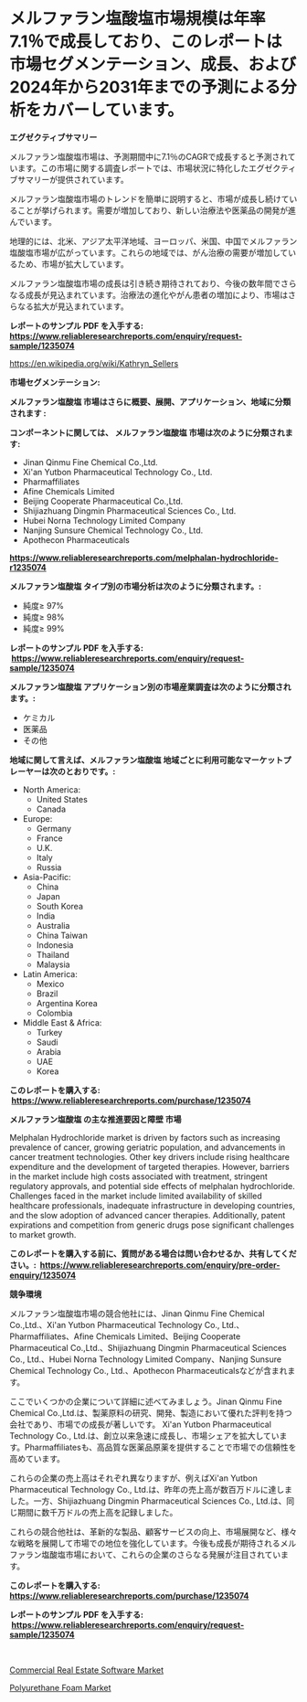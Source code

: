 <p><h1>メルファラン塩酸塩市場規模は年率7.1％で成長しており、このレポートは市場セグメンテーション、成長、および2024年から2031年までの予測による分析をカバーしています。</h1></p><p><strong>エグゼクティブサマリー</strong></p>
<p><p>メルファラン塩酸塩市場は、予測期間中に7.1％のCAGRで成長すると予測されています。この市場に関する調査レポートでは、市場状況に特化したエグゼクティブサマリーが提供されています。</p><p>メルファラン塩酸塩市場のトレンドを簡単に説明すると、市場が成長し続けていることが挙げられます。需要が増加しており、新しい治療法や医薬品の開発が進んでいます。</p><p>地理的には、北米、アジア太平洋地域、ヨーロッパ、米国、中国でメルファラン塩酸塩市場が広がっています。これらの地域では、がん治療の需要が増加しているため、市場が拡大しています。</p><p>メルファラン塩酸塩市場の成長は引き続き期待されており、今後の数年間でさらなる成長が見込まれています。治療法の進化やがん患者の増加により、市場はさらなる拡大が見込まれています。</p></p>
<p><strong>レポートのサンプル PDF を入手する: <a href="https://www.reliableresearchreports.com/enquiry/request-sample/1235074">https://www.reliableresearchreports.com/enquiry/request-sample/1235074</a></strong></p>
<p><a href="https://en.wikipedia.org/wiki/Kathryn_Sellers">https://en.wikipedia.org/wiki/Kathryn_Sellers</a></p>
<p><strong>市場セグメンテーション:</strong></p>
<p><strong> メルファラン塩酸塩 市場はさらに概要、展開、アプリケーション、地域に分類されます :</strong></p>
<p><strong>コンポーネントに関しては、 メルファラン塩酸塩 市場は次のように分類されます: &nbsp;</strong></p>
<p><ul><li>Jinan Qinmu Fine Chemical Co.,Ltd.</li><li>Xi'an Yutbon Pharmaceutical Technology Co., Ltd.</li><li>Pharmaffiliates</li><li>Afine Chemicals Limited</li><li>Beijing Cooperate Pharmaceutical Co.,Ltd.</li><li>Shijiazhuang Dingmin Pharmaceutical Sciences Co., Ltd.</li><li>Hubei Norna Technology Limited Company</li><li>Nanjing Sunsure Chemical Technology Co., Ltd.</li><li>Apothecon Pharmaceuticals</li></ul></p>
<p><strong><a href="https://www.reliableresearchreports.com/melphalan-hydrochloride-r1235074">https://www.reliableresearchreports.com/melphalan-hydrochloride-r1235074</a></strong></p>
<p><strong> メルファラン塩酸塩 タイプ別の市場分析は次のように分類されます。:</strong></p>
<p><ul><li>純度≥ 97%</li><li>純度≥ 98%</li><li>純度≥ 99%</li></ul></p>
<p><strong>レポートのサンプル PDF を入手する: &nbsp;<a href="https://www.reliableresearchreports.com/enquiry/request-sample/1235074">https://www.reliableresearchreports.com/enquiry/request-sample/1235074</a></strong></p>
<p><strong> メルファラン塩酸塩 アプリケーション別の市場産業調査は次のように分類されます。:</strong></p>
<p><ul><li>ケミカル</li><li>医薬品</li><li>その他</li></ul></p>
<p><strong>地域に関して言えば、メルファラン塩酸塩 地域ごとに利用可能なマーケットプレーヤーは次のとおりです。:</strong></p>
<p><ul>
    <li>
        North America:
        <ul>
            <li>United States</li>
            <li>Canada</li>
        </ul>
    </li>
    <li>
        Europe:
        <ul>
            <li>Germany</li>
            <li>France</li>
            <li>U.K.</li>
            <li>Italy</li>
            <li>Russia</li>
        </ul>
    </li>
    <li>
        Asia-Pacific:
        <ul>
            <li>China</li>
            <li>Japan</li>
            <li>South Korea</li>
            <li>India</li>
            <li>Australia</li>
            <li>China Taiwan</li>
            <li>Indonesia</li>
            <li>Thailand</li>
            <li>Malaysia</li>
        </ul>
    </li>
    <li>
        Latin America:
        <ul>
            <li>Mexico</li>
            <li>Brazil</li>
            <li>Argentina Korea</li>
            <li>Colombia</li>
        </ul>
    </li>
    <li>
        Middle East & Africa:
        <ul>
            <li>Turkey</li>
            <li>Saudi</li>
            <li>Arabia</li>
            <li>UAE</li>
            <li>Korea</li>
        </ul>
    </li>
    </ul></p>
<p><strong>このレポートを購入する: &nbsp;<a href="https://www.reliableresearchreports.com/purchase/1235074">https://www.reliableresearchreports.com/purchase/1235074</a></strong></p>
<p><strong>メルファラン塩酸塩 の主な推進要因と障壁 市場</strong></p>
<p><p>Melphalan Hydrochloride market is driven by factors such as increasing prevalence of cancer, growing geriatric population, and advancements in cancer treatment technologies. Other key drivers include rising healthcare expenditure and the development of targeted therapies. However, barriers in the market include high costs associated with treatment, stringent regulatory approvals, and potential side effects of melphalan hydrochloride. Challenges faced in the market include limited availability of skilled healthcare professionals, inadequate infrastructure in developing countries, and the slow adoption of advanced cancer therapies. Additionally, patent expirations and competition from generic drugs pose significant challenges to market growth.</p></p>
<p><strong>このレポートを購入する前に、質問がある場合は問い合わせるか、共有してください。:&nbsp; <a href="https://www.reliableresearchreports.com/enquiry/pre-order-enquiry/1235074">https://www.reliableresearchreports.com/enquiry/pre-order-enquiry/1235074</a></strong></p>
<p><strong>競争環境</strong></p>
<p><p>メルファラン塩酸塩市場の競合他社には、Jinan Qinmu Fine Chemical Co.,Ltd.、Xi'an Yutbon Pharmaceutical Technology Co., Ltd.、Pharmaffiliates、Afine Chemicals Limited、Beijing Cooperate Pharmaceutical Co.,Ltd.、Shijiazhuang Dingmin Pharmaceutical Sciences Co., Ltd.、Hubei Norna Technology Limited Company、Nanjing Sunsure Chemical Technology Co., Ltd.、Apothecon Pharmaceuticalsなどが含まれます。</p><p>ここでいくつかの企業について詳細に述べてみましょう。Jinan Qinmu Fine Chemical Co.,Ltd.は、製薬原料の研究、開発、製造において優れた評判を持つ会社であり、市場での成長が著しいです。 Xi'an Yutbon Pharmaceutical Technology Co., Ltd.は、創立以来急速に成長し、市場シェアを拡大しています。Pharmaffiliatesも、高品質な医薬品原薬を提供することで市場での信頼性を高めています。</p><p>これらの企業の売上高はそれぞれ異なりますが、例えばXi'an Yutbon Pharmaceutical Technology Co., Ltd.は、昨年の売上高が数百万ドルに達しました。一方、Shijiazhuang Dingmin Pharmaceutical Sciences Co., Ltd.は、同じ期間に数千万ドルの売上高を記録しました。</p><p>これらの競合他社は、革新的な製品、顧客サービスの向上、市場展開など、様々な戦略を展開して市場での地位を強化しています。今後も成長が期待されるメルファラン塩酸塩市場において、これらの企業のさらなる発展が注目されています。</p></p>
<p><strong>このレポートを購入する: &nbsp; <a href="https://www.reliableresearchreports.com/purchase/1235074">https://www.reliableresearchreports.com/purchase/1235074</a></strong></p>
<p><strong>レポートのサンプル PDF を入手する: &nbsp;<a href="https://www.reliableresearchreports.com/enquiry/request-sample/1235074">https://www.reliableresearchreports.com/enquiry/request-sample/1235074</a></strong><strong></strong></p>
<p>&nbsp;</p>
<p><p><a href="https://issuu.com/reportprime-2/docs/commercial-real-estate-software-market-size-2030.p">Commercial Real Estate Software Market</a></p><p><a href="https://github.com/NorbertYates/Market-Research-Report-List-6/blob/main/polyurethane-foam-market.md">Polyurethane Foam Market</a></p></p>